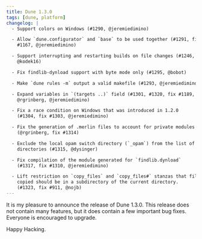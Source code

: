 ```yaml
---
title: Dune 1.3.0
tags: [dune, platform]
changelog: |
  - Support colors on Windows (#1290, @jeremiedimino)

  - Allow `dune.configurator` and `base` to be used together (#1291, fix
    #1167, @jeremiedimino)

  - Support interrupting and restarting builds on file changes (#1246,
    @kodek16)

  - Fix findlib-dynload support with byte mode only (#1295, @bobot)

  - Make `dune rules -m` output a valid makefile (#1293, @jeremiedimino)

  - Expand variables in `(targets ..)` field (#1301, #1320, fix #1189, @nojb,
    @rgrinberg, @jeremiedimino)

  - Fix a race condition on Windows that was introduced in 1.2.0
    (#1304, fix #1303, @jeremiedimino)

  - Fix the generation of .merlin files to account for private modules
    (@rgrinberg, fix #1314)

  - Exclude the local opam switch directory (`_opam`) from the list of watched
    directories (#1315, @dysinger)

  - Fix compilation of the module generated for `findlib.dynload`
    (#1317, fix #1310, @jeremiedimino)

  - Lift restriction on `copy_files` and `copy_files#` stanzas that files to be
    copied should be in a subdirectory of the current directory.
    (#1323, fix #911, @nojb)
---
```


It is my pleasure to announce the release of Dune 1.3.0. This release does not contain many features, but it does contain a few important bug fixes. Everyone is encouraged to upgrade.

Happy Hacking.

